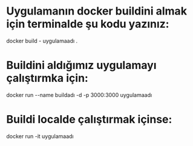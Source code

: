 # Uygulamanın docker buildini almak için terminalde şu kodu yazınız:

docker build - uygulamaadı .

# Buildini aldığımız uygulamayı çalıştırmka için:

docker run --name buildadı -d -p 3000:3000 uygulamaadı

# Buildi localde çalıştırmak içinse:

docker run -it uygulamaadı
